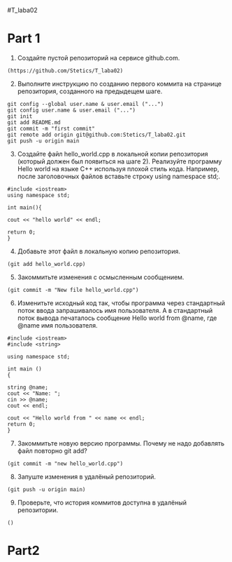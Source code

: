 #T_laba02

# Part 1

1. Создайте пустой репозиторий на сервисе github.com.

`(https://github.com/Stetics/T_laba02)`

2. Выполните инструкцию по созданию первого коммита на странице репозитория, созданного на предыдещем шаге.

```
git config --global user.name & user.email ("...")
git config user.name & user.email ("...")
git init 
git add README.md
git commit -m "first commit"
git remote add origin git@github.com:Stetics/T_laba02.git
git push -u origin main
```

3. Создайте файл hello_world.cpp в локальной копии репозитория (который должен был появиться на шаге 2). Реализуйте программу Hello world на языке C++ используя плохой стиль кода. Например, после заголовочных файлов вставьте строку using namespace std;.

```
#include <iostream>
using namespace std;

int main(){

cout << "hello world" << endl;

return 0;
}
```

4. Добавьте этот файл в локальную копию репозитория.

`(git add hello_world.cpp)`

5. Закоммитьте изменения с осмысленным сообщением.

`(git commit -m "New file hello_world.cpp")`

6. Изменитьте исходный код так, чтобы программа через стандартный поток ввода запрашивалось имя пользователя. А в стандартный поток вывода печаталось сообщение Hello world from @name, где @name имя пользователя.

```
#include <iostream>
#include <string>

using namespace std;

int main ()
{

string @name;
cout << "Name: ";
cin >> @name;
cout << endl;

cout << "Hello world from " << name << endl;
return 0;
}
```

7. Закоммитьте новую версию программы. Почему не надо добавлять файл повторно git add?

`(git commit -m "new hello_world.cpp")`

8. Запуште изменения в удалёный репозиторий.

`(git push -u origin main)`

9. Проверьте, что история коммитов доступна в удалёный репозитории.

`()`


# Part2

